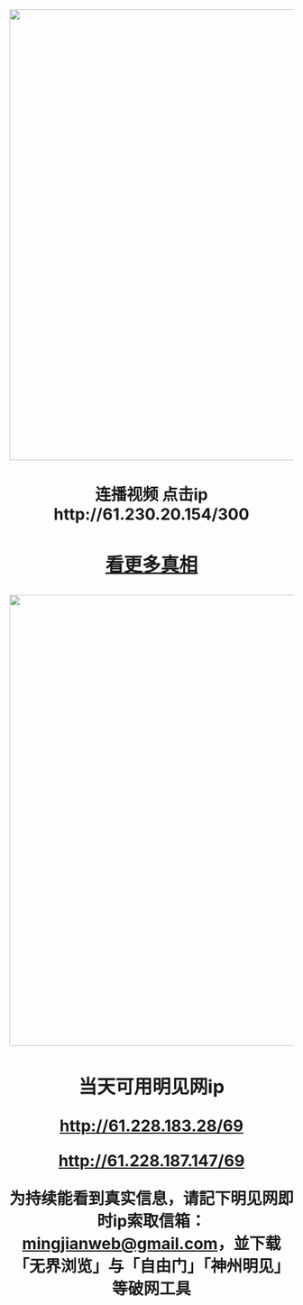 <div align="center"><a href="http://61.230.20.154/300"><IMG SRC="https://github.com/gofanben/gm/blob/master/img-2/swspip.jpg" width=800></a>
<h1>连播视频 点击ip http://61.230.20.154/300 <h1>
 

<div align=center><h3><a href="https://bit.ly/2RQM1hX"> 看更多真相  </h3></a></div>

<div align="center"><a href="http://61.228.183.28/69"><IMG SRC="https://github.com/gofanben/gm/blob/master/img-2/minjen.jpg" width=800></a>
<h3>当天可用明见网ip </h3>

http://61.228.183.28/69

http://61.228.187.147/69

为持续能看到真实信息，请記下明见网即时ip索取信箱：mingjianweb@gmail.com，並下载「无界浏览」与「自由门」「神州明见」等破网工具



